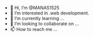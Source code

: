 - 👋 Hi, I’m @MANAS1525
- 👀 I’m interested in .web development.
- 🌱 I’m currently learning ...
- 💞️ I’m looking to collaborate on ...
- 📫 How to reach me ...

<!---
MANAS1525/MANAS1525 is a ✨ special ✨ repository because its `README.md` (this file) appears on your GitHub profile.
You can click the Preview link to take a look at your changes.
--->
